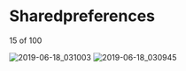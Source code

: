 # Sharedpreferences


15 of 100


![2019-06-18_031003](https://user-images.githubusercontent.com/46414243/59646355-eb381380-9176-11e9-9ca0-1d46287bcace.png)
![2019-06-18_030945](https://user-images.githubusercontent.com/46414243/59646356-ebd0aa00-9176-11e9-95a0-3b8e83acf71c.png)
